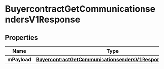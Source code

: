 
# BuyercontractGetCommunicationsendersV1Response

## Properties
| Name | Type | Description | Notes |
| ------------ | ------------- | ------------- | ------------- |
| **mPayload** | [**BuyercontractGetCommunicationsendersV1ResponseMPayload**](BuyercontractGetCommunicationsendersV1ResponseMPayload.md) |  |  |



